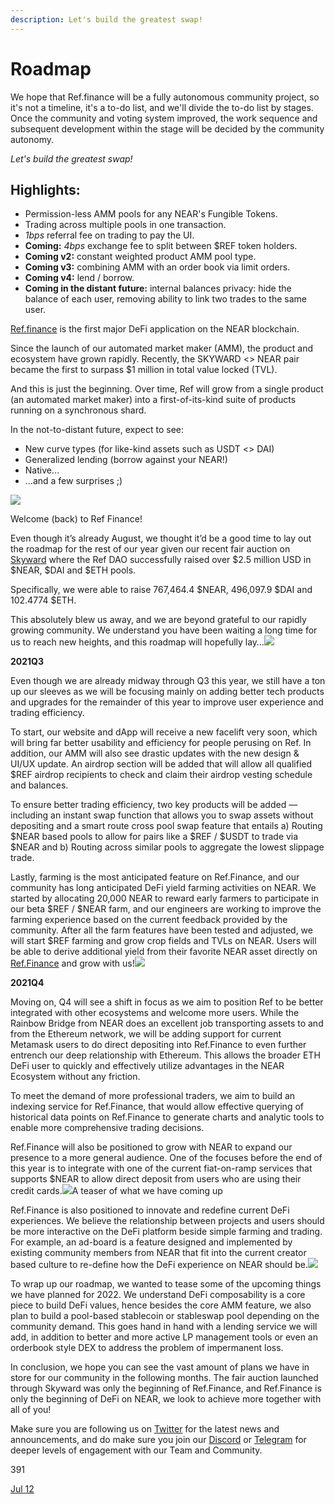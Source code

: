 ```yaml
---
description: Let's build the greatest swap!
---
```


# Roadmap

We hope that Ref.finance will be a fully autonomous community project, so it's not a timeline, it's a to-do list, and we'll divide the to-do list by stages. Once the community and voting system improved, the work sequence and subsequent development within the stage will be decided by the community autonomy.

_Let's build the greatest swap!_

## Highlights:

* Permission-less AMM pools for any NEAR's Fungible Tokens.
* Trading across multiple pools in one transaction.
* _1bps_ referral fee on trading to pay the UI.
* **Coming:** _4bps_ exchange fee to split between $REF token holders.
* **Coming v2:** constant weighted product AMM pool type.
* **Coming v3:** combining AMM with an order book via limit orders.
* **Coming v4:** lend / borrow.
* **Coming in the distant future:** internal balances privacy: hide the balance of each user, removing ability to link two trades to the same user.

[Ref.finance](https://app.ref.finance/) is the first major DeFi application on the NEAR blockchain.

Since the launch of our automated market maker \(AMM\), the product and ecosystem have grown rapidly. Recently, the SKYWARD &lt;&gt; NEAR pair became the first to surpass $1 million in total value locked \(TVL\).



And this is just the beginning. Over time, Ref will grow from a single product \(an automated market maker\) into a first-of-its-kind suite of products running on a synchronous shard.

In the not-to-distant future, expect to see:

* New curve types \(for like-kind assets such as USDT &lt;&gt; DAI\)
* Generalized lending \(borrow against your NEAR!\)
* Native…
* …and a few surprises ;\)

![](https://miro.medium.com/max/1400/0*r4N91eaStonSxDpQ)

Welcome \(back\) to Ref Finance!  
  
Even though it’s already August, we thought it’d be a good time to lay out the roadmap for the rest of our year given our recent fair auction on [Skyward](https://app.skyward.finance/) where the Ref DAO successfully raised over $2.5 million USD in $NEAR, $DAI and $ETH pools.

Specifically, we were able to raise 767,464.4 $NEAR, 496,097.9 $DAI and 102.4774 $ETH.

This absolutely blew us away, and we are beyond grateful to our rapidly growing community. We understand you have been waiting a long time for us to reach new heights, and this roadmap will hopefully lay…![](https://miro.medium.com/max/1400/1*BWjRiAekAVUeicvbgWKquQ.png)

**2021Q3**

Even though we are already midway through Q3 this year, we still have a ton up our sleeves as we will be focusing mainly on adding better tech products and upgrades for the remainder of this year to improve user experience and trading efficiency.

To start, our website and dApp will receive a new facelift very soon, which will bring far better usability and efficiency for people perusing on Ref. In addition, our AMM will also see drastic updates with the new design & UI/UX update. An airdrop section will be added that will allow all qualified $REF airdrop recipients to check and claim their airdrop vesting schedule and balances.

To ensure better trading efficiency, two key products will be added — including an instant swap function that allows you to swap assets without depositing and a smart route cross pool swap feature that entails a\) Routing $NEAR based pools to allow for pairs like a $REF / $USDT to trade via $NEAR and b\) Routing across similar pools to aggregate the lowest slippage trade.

Lastly, farming is the most anticipated feature on Ref.Finance, and our community has long anticipated DeFi yield farming activities on NEAR. We started by allocating 20,000 NEAR to reward early farmers to participate in our beta $REF / $NEAR farm, and our engineers are working to improve the farming experience based on the current feedback provided by the community. After all the farm features have been tested and adjusted, we will start $REF farming and grow crop fields and TVLs on NEAR. Users will be able to derive additional yield from their favorite NEAR asset directly on [Ref.Finance](https://app.ref.finance/) and grow with us!![](https://miro.medium.com/max/1400/0*t5xO7BRvdDCiQFgR)

**2021Q4**

Moving on, Q4 will see a shift in focus as we aim to position Ref to be better integrated with other ecosystems and welcome more users. While the Rainbow Bridge from NEAR does an excellent job transporting assets to and from the Ethereum network, we will be adding support for current Metamask users to do direct depositing into Ref.Finance to even further entrench our deep relationship with Ethereum. This allows the broader ETH DeFi user to quickly and effectively utilize advantages in the NEAR Ecosystem without any friction.

To meet the demand of more professional traders, we aim to build an indexing service for Ref.Finance, that would allow effective querying of historical data points on Ref.Finance to generate charts and analytic tools to enable more comprehensive trading decisions.

Ref.Finance will also be positioned to grow with NEAR to expand our presence to a more general audience. One of the focuses before the end of this year is to integrate with one of the current fiat-on-ramp services that supports $NEAR to allow direct deposit from users who are using their credit cards.![](https://miro.medium.com/max/1400/0*xTWvl9t7iwfpvYLY)A teaser of what we have coming up

Ref.Finance is also positioned to innovate and redefine current DeFi experiences. We believe the relationship between projects and users should be more interactive on the DeFi platform beside simple farming and trading. For example, an ad-board is a feature designed and implemented by existing community members from NEAR that fit into the current creator based culture to re-define how the DeFi experience on NEAR should be.![](https://miro.medium.com/max/1400/0*WMMYPXadADo9zaS-)

To wrap up our roadmap, we wanted to tease some of the upcoming things we have planned for 2022. We understand DeFi composability is a core piece to build DeFi values, hence besides the core AMM feature, we also plan to build a pool-based stablecoin or stableswap pool depending on the community demand. This goes hand in hand with a lending service we will add, in addition to better and more active LP management tools or even an orderbook style DEX to address the problem of impermanent loss.

In conclusion, we hope you can see the vast amount of plans we have in store for our community in the following months. The fair auction launched through Skyward was only the beginning of Ref.Finance, and Ref.Finance is only the beginning of DeFi on NEAR, we look to achieve more together with all of you!

Make sure you are following us on [Twitter](https://twitter.com/finance_ref) for the latest news and announcements, and do make sure you join our [Discord](http://discord.gg/PgNZgbeEGT) or [Telegram](https://t.me/ref_finance) for deeper levels of engagement with our Team and Community.

391

[Jul 12](https://ref-finance.medium.com/ref-finance-and-ref-abd14aad59bf?source=user_profile---------4----------------------------)  


